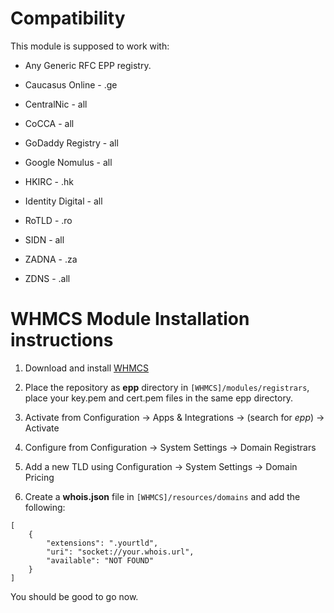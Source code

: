 # Compatibility

This module is supposed to work with:

- Any Generic RFC EPP registry.

- Caucasus Online - .ge

- CentralNic - all

- CoCCA - all

- GoDaddy Registry - all

- Google Nomulus - all

- HKIRC - .hk

- Identity Digital - all

- RoTLD - .ro

- SIDN - all

- ZADNA - .za

- ZDNS - .all

# WHMCS Module Installation instructions

1. Download and install [WHMCS](https://whmcs.com/)

2. Place the repository as **epp** directory in `[WHMCS]/modules/registrars`, place your key.pem and cert.pem files in the same epp directory.

3. Activate from Configuration -> Apps & Integrations -> (search for _epp_) -> Activate

4. Configure from Configuration -> System Settings -> Domain Registrars

5. Add a new TLD using Configuration -> System Settings -> Domain Pricing

6. Create a **whois.json** file in `[WHMCS]/resources/domains` and add the following:

```
[
    {
        "extensions": ".yourtld",
        "uri": "socket://your.whois.url",
        "available": "NOT FOUND"
    }
]
```

You should be good to go now.
